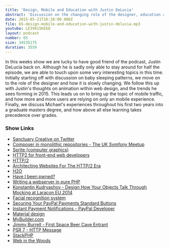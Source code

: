 ```yaml
---
title: 'Design, Mobile and Education with Justin DeLucia'
abstract: 'Discussion on the changing role of the designer, education and mobile'
date: 2015-05-21T16:20:00.000Z
file: 65-design-mobile-and-education-with-justin-delucia.mp3
youtube: LE3V615HIEQ
layout: podcast
number: 65
size: 34535175
duration: 3559
---
```


In this weeks show we are lucky to have good friend of the podcast, Justin DeLucia back on.
Although he is sadly only able to stay around for half the episode, we are able to touch upon some very interesting topics in this time.
Initially starting off with discussion on baby sleeping patterns, we move on to the role of the designer and how it is slowly changing.
We follow this up with Justin's thoughts on animation within web design, and the trends he sees forming in 2015.
This leads us on to bring up the topic of mobile traffic, and how more and more users are relying on only an mobile experience.
Finally, we discuss Michael's experiences throughout his first two years into a graduate masters degree, and how above all else learning takes precedence over grades.

### Show Links

- [Sanctuary Creative on Twitter](https://twitter.com/sanctuarycreat)
- [Composer in monolithic repositories - The UK Symfony Meetup](http://www.meetup.com/symfony/events/192889222/)
- [Sprite (computer graphics)](http://en.wikipedia.org/wiki/Sprite_%28computer_graphics%29)
- [HTTP2 for front-end web developers](https://mattwilcox.net/web-development/http2-for-front-end-web-developers)
- [HTTP/2](http://en.wikipedia.org/wiki/HTTP/2#Goals)
- [Architecting Websites For The HTTP/2 Era](https://ma.ttias.be/architecting-websites-http2-era/)
- [H2O](https://h2o.github.io/)
- [Have I been pwned?](https://haveibeenpwned.com/)
- [Writing a webserver in pure PHP](http://station.clancats.com/writing-a-webserver-in-pure-php/)
- [Konstantin Kudryashov - Design How Your Objects Talk Through Mocking at Laracon EU 2014](https://www.youtube.com/watch?v=X6y-OyMPqfw)
- [Facial recognition system](http://en.wikipedia.org/wiki/Facial_recognition_system)
- [Securing Your PayPal Payments Standard Buttons](https://developer.paypal.com/docs/classic/paypal-payments-standard/integration-guide/encryptedwebpayments/)
- [Instant Payment Notifications -  PayPal Developer](https://developer.paypal.com/docs/classic/products/instant-payment-notification/)
- [Material design](http://www.google.com/design/spec/material-design/introduction.html)
- [MyBuilder.com](http://www.mybuilder.com/)
- [Jimmy Burrell - First Space Beer Cave Entrant](https://twitter.com/jimmydburrell/status/600720942705287168)
- [PSR 7 - HTTP Message](https://github.com/php-fig/fig-standards/blob/master/accepted/PSR-7-http-message.md)
- [StackPHP](http://stackphp.com/)
- [Web in the Woods](http://www.webinthewoods.co.uk/)

